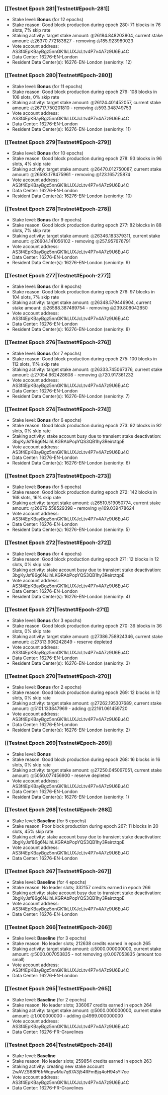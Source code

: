 ### [[Testnet Epoch 281|Testnet#Epoch-281]]
* Stake level: **Bonus** (for 12 epochs)
* Stake reason: Good block production during epoch 280: 71 blocks in 76 slots, 7% skip rate
* Staking activity: target stake amount: ◎26184.848203804, current stake amount: ◎26370.772183827 - removing ◎185.923980023
* Vote account address: AS3f4EpKBayBgz5nnGK1kLUXJcLtv4P7v4A7z9U6Eu4C
* Data Center: 16276-EN-London
* Resident Data Center(s): 16276-EN-London (seniority: 12)
### [[Testnet Epoch 280|Testnet#Epoch-280]]
* Stake level: **Bonus** (for 11 epochs)
* Stake reason: Good block production during epoch 279: 108 blocks in 108 slots, 0% skip rate
* Staking activity: target stake amount: ◎26124.401452057, current stake amount: ◎26717.750201810 - removing ◎593.348749753
* Vote account address: AS3f4EpKBayBgz5nnGK1kLUXJcLtv4P7v4A7z9U6Eu4C
* Data Center: 16276-EN-London
* Resident Data Center(s): 16276-EN-London (seniority: 11)
### [[Testnet Epoch 279|Testnet#Epoch-279]]
* Stake level: **Bonus** (for 10 epochs)
* Stake reason: Good block production during epoch 278: 93 blocks in 96 slots, 4% skip rate
* Staking activity: target stake amount: ◎26470.012750087, current stake amount: ◎26593.178475961 - removing ◎123.165725874
* Vote account address: AS3f4EpKBayBgz5nnGK1kLUXJcLtv4P7v4A7z9U6Eu4C
* Data Center: 16276-EN-London
* Resident Data Center(s): 16276-EN-London (seniority: 10)
### [[Testnet Epoch 278|Testnet#Epoch-278]]
* Stake level: **Bonus** (for 9 epochs)
* Stake reason: Good block production during epoch 277: 82 blocks in 88 slots, 7% skip rate
* Staking activity: target stake amount: ◎26346.183379311, current stake amount: ◎26604.141056102 - removing ◎257.957676791
* Vote account address: AS3f4EpKBayBgz5nnGK1kLUXJcLtv4P7v4A7z9U6Eu4C
* Data Center: 16276-EN-London
* Resident Data Center(s): 16276-EN-London (seniority: 9)
### [[Testnet Epoch 277|Testnet#Epoch-277]]
* Stake level: **Bonus** (for 8 epochs)
* Stake reason: Good block production during epoch 276: 97 blocks in 104 slots, 7% skip rate
* Staking activity: target stake amount: ◎26348.579446904, current stake amount: ◎26588.387489754 - removing ◎239.808042850
* Vote account address: AS3f4EpKBayBgz5nnGK1kLUXJcLtv4P7v4A7z9U6Eu4C
* Data Center: 16276-EN-London
* Resident Data Center(s): 16276-EN-London (seniority: 8)
### [[Testnet Epoch 276|Testnet#Epoch-276]]
* Stake level: **Bonus** (for 7 epochs)
* Stake reason: Good block production during epoch 275: 100 blocks in 112 slots, 11% skip rate
* Staking activity: target stake amount: ◎26333.745067376, current stake amount: ◎27054.662428608 - removing ◎720.917361232
* Vote account address: AS3f4EpKBayBgz5nnGK1kLUXJcLtv4P7v4A7z9U6Eu4C
* Data Center: 16276-EN-London
* Resident Data Center(s): 16276-EN-London (seniority: 7)
### [[Testnet Epoch 274|Testnet#Epoch-274]]
* Stake level: **Bonus** (for 6 epochs)
* Stake reason: Good block production during epoch 273: 92 blocks in 92 slots, 0% skip rate
* Staking activity: stake account busy due to transient stake deactivation: 3bgKyJsf86g6NJihLKGRAbPopYQS3QB1hy3ReirctqpE
* Vote account address: AS3f4EpKBayBgz5nnGK1kLUXJcLtv4P7v4A7z9U6Eu4C
* Data Center: 16276-EN-London
* Resident Data Center(s): 16276-EN-London (seniority: 6)
### [[Testnet Epoch 273|Testnet#Epoch-273]]
* Stake level: **Bonus** (for 5 epochs)
* Stake reason: Good block production during epoch 272: 142 blocks in 168 slots, 16% skip rate
* Staking activity: target stake amount: ◎26510.519050774, current stake amount: ◎26679.558529398 - removing ◎169.039478624
* Vote account address: AS3f4EpKBayBgz5nnGK1kLUXJcLtv4P7v4A7z9U6Eu4C
* Data Center: 16276-EN-London
* Resident Data Center(s): 16276-EN-London (seniority: 5)
### [[Testnet Epoch 272|Testnet#Epoch-272]]
* Stake level: **Bonus** (for 4 epochs)
* Stake reason: Good block production during epoch 271: 12 blocks in 12 slots, 0% skip rate
* Staking activity: stake account busy due to transient stake deactivation: 3bgKyJsf86g6NJihLKGRAbPopYQS3QB1hy3ReirctqpE
* Vote account address: AS3f4EpKBayBgz5nnGK1kLUXJcLtv4P7v4A7z9U6Eu4C
* Data Center: 16276-EN-London
* Resident Data Center(s): 16276-EN-London (seniority: 4)
### [[Testnet Epoch 271|Testnet#Epoch-271]]
* Stake level: **Bonus** (for 3 epochs)
* Stake reason: Good block production during epoch 270: 36 blocks in 36 slots, 0% skip rate
* Staking activity: target stake amount: ◎27386.758924346, current stake amount: ◎27313.906242849 - reserve depleted
* Vote account address: AS3f4EpKBayBgz5nnGK1kLUXJcLtv4P7v4A7z9U6Eu4C
* Data Center: 16276-EN-London
* Resident Data Center(s): 16276-EN-London (seniority: 3)
### [[Testnet Epoch 270|Testnet#Epoch-270]]
* Stake level: **Bonus** (for 2 epochs)
* Stake reason: Good block production during epoch 269: 12 blocks in 12 slots, 0% skip rate
* Staking activity: target stake amount: ◎27262.195307689, current stake amount: ◎5101.133847969 - adding ◎22161.061459720
* Vote account address: AS3f4EpKBayBgz5nnGK1kLUXJcLtv4P7v4A7z9U6Eu4C
* Data Center: 16276-EN-London
* Resident Data Center(s): 16276-EN-London (seniority: 2)
### [[Testnet Epoch 269|Testnet#Epoch-269]]
* Stake level: **Bonus**
* Stake reason: Good block production during epoch 268: 16 blocks in 16 slots, 0% skip rate
* Staking activity: target stake amount: ◎27250.045097051, current stake amount: ◎5050.077456900 - reserve depleted
* Vote account address: AS3f4EpKBayBgz5nnGK1kLUXJcLtv4P7v4A7z9U6Eu4C
* Data Center: 16276-EN-London
* Resident Data Center(s): 16276-EN-London (seniority: 1)
### [[Testnet Epoch 268|Testnet#Epoch-268]]
* Stake level: **Baseline** (for 5 epochs)
* Stake reason: Poor block production during epoch 267: 11 blocks in 20 slots, 45% skip rate
* Staking activity: stake account busy due to transient stake deactivation: 3bgKyJsf86g6NJihLKGRAbPopYQS3QB1hy3ReirctqpE
* Vote account address: AS3f4EpKBayBgz5nnGK1kLUXJcLtv4P7v4A7z9U6Eu4C
* Data Center: 16276-EN-London
### [[Testnet Epoch 267|Testnet#Epoch-267]]
* Stake level: **Baseline** (for 4 epochs)
* Stake reason: No leader slots; 332157 credits earned in epoch 266
* Staking activity: stake account busy due to transient stake deactivation: 3bgKyJsf86g6NJihLKGRAbPopYQS3QB1hy3ReirctqpE
* Vote account address: AS3f4EpKBayBgz5nnGK1kLUXJcLtv4P7v4A7z9U6Eu4C
* Data Center: 16276-EN-London
### [[Testnet Epoch 266|Testnet#Epoch-266]]
* Stake level: **Baseline** (for 3 epochs)
* Stake reason: No leader slots; 212638 credits earned in epoch 265
* Staking activity: target stake amount: ◎5000.000000000, current stake amount: ◎5000.007053835 - not removing ◎0.007053835 (amount too small)
* Vote account address: AS3f4EpKBayBgz5nnGK1kLUXJcLtv4P7v4A7z9U6Eu4C
* Data Center: 16276-EN-London
### [[Testnet Epoch 265|Testnet#Epoch-265]]
* Stake level: **Baseline** (for 2 epochs)
* Stake reason: No leader slots; 336067 credits earned in epoch 264
* Staking activity: target stake amount: ◎5000.000000000, current stake amount: ◎1.000000000 - adding ◎4999.000000000
* Vote account address: AS3f4EpKBayBgz5nnGK1kLUXJcLtv4P7v4A7z9U6Eu4C
* Data Center: 16276-FR-Gravelines
### [[Testnet Epoch 264|Testnet#Epoch-264]]
* Stake level: **Baseline**
* Stake reason: No leader slots; 259854 credits earned in epoch 263
* Staking activity: creating new stake account 2wAVZS68P6frWqpwMu7q67A3j54RFmBjq4oH94sYi7ce
* Vote account address: AS3f4EpKBayBgz5nnGK1kLUXJcLtv4P7v4A7z9U6Eu4C
* Data Center: 16276-FR-Gravelines